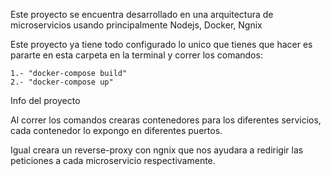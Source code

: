 Este proyecto se encuentra desarrollado en una arquitectura de microservicios usando principalmente Nodejs, Docker, Ngnix

Este proyecto ya tiene todo configurado lo unico que tienes que hacer es pararte en esta carpeta en la terminal y correr los comandos:

    1.- "docker-compose build"
    2.- "docker-compose up"

Info del proyecto

Al correr los comandos crearas contenedores para los diferentes servicios, cada contenedor lo expongo en diferentes puertos.

Igual creara un reverse-proxy con ngnix que nos ayudara a redirigir las peticiones a cada microservicio respectivamente.

